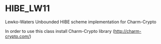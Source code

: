 HIBE_LW11
=========

Lewko-Waters Unbounded HIBE scheme implementation for Charm-Crypto

In order to use this class install Charm-Crypto library (http://charm-crypto.com/)
